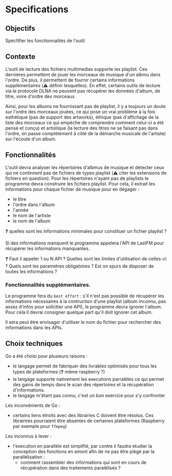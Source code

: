 # Specifications

## Objectifs

Spécfifier les fonctionnalités de l'outil

## Contexte

L'outil de lecture des fichiers multimedias supporte les playlist. Ces dernières permettent de jouer les morceaux de musique d'un albmu dans l'ordre. De plus, il permettent de fournir certains informations supplémentaires (:warning: définir lesquelles).
En effet, certains outils de lecture via le protocole DLNA ne peuvent pas récupérer les données d'album, de titre, voire d'ordre des morceaux.

Ainsi, pour les albums ne fournissant pas de playlist, il y a toujours un doute sur l'ordre des morceaux jouées, ce qui pose un vrai problème à la fois esthétique (pas de support des artworks), éthique (pas d'affichage de la liste des morceaux ce qui empèche de comprendre comment celui-ci a été pensé et conçu) et artistique (la lecture des titres ne se faisant pas dans l'ordre, on passe complètement à côté de la démarche musicale de l'artiste) sur l'écoute d'un album.

## Fonctionnalités

L'outil devra analyser les répertoires d'albmus de musique et détecter ceux qui ne continnent pas de fichiers de types playlist (:warning: citer les extensions de fichiers en question).
Pour les répertoires n'ayant pas de  playlists le programme devra construire les fichiers playlist.
Pour cela, il extrait les informations pour chaque fichier de musique pour en dégager : 

 - le titre
 - l'ordre dans l'album
 - l'année
 - le nom de l'artiste
 - le nom de l'album

:question: quelles sont les informations minimales pour constituer un fichier playlist ?

Si des informations manquent le programme appelera l'API de LastFM pour récupérer les informations manquantes.

:question: Faut il appeler 1 ou N API ? Quelles sont les limites d'utilisation de celles-ci ?
Quels sont les parametres obligatoires ? Est on spurs de disposer de toutes les informations ?

### Fonctionnalités supplémentaires.

Le programme fera du `best effort` :  s'il n'est pas possible de récupérer les informations nécessaires à la contruction d'une playlist (album inconnu, pas assez d'infos pour sollcitier une API), le programme devra ignorer l'album. Pour cela il devrai consigner quelque part qu'il doit ignorer cet album.

Il sera peut être envisager d'utiliser le nom du fichier pour rechercher des informations dans les APIs. 

## Choix techniques

Go a été choisi pour plusieurs raisons : 

 - le langage permet de fabriquer des livrables optimisés pour tous les types de plateformes (:question: même raspberry ?)
 - le langage supporte nativement les executions parralèles ce qui permet des gains de temps dans le scan des répertoires et la récupération d'informations.
 - le langage m'étant pas connu, c'est un bon exercice pour s'y confronter



Les inconvénients de Go : 
 - certains liens étroits avec des librairies C doivent être résolus. Ces librairires pourraient être absentes de certaines plateformes (Raspberry par exemple pour `ffmpeg`)


Les inconnus à lever : 
 - l'execution en parallèle est simplifié, par contre il  faudra etudier la conception des fonctions en amont afin de ne pas être piègé par la parallélisation : 
   * comment rassembler des informations qui sont en cours de récupération dans des traitements paralèlisés ?
 